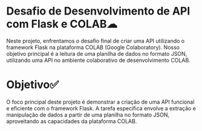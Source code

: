 # Desafio de Desenvolvimento de API com Flask e COLAB☁
Neste projeto, enfrentamos o desafio final de criar uma API utilizando o framework Flask na plataforma COLAB (Google Colaboratory). Nosso objetivo principal é a leitura de uma planilha de dados no formato JSON, utilizando uma API no ambiente colaborativo de desenvolvimento COLAB.

# Objetivo✅
O foco principal deste projeto é demonstrar a criação de uma API funcional e eficiente com o framework Flask. A tarefa específica envolve a extração e manipulação de dados a partir de uma planilha no formato JSON, aproveitando as capacidades da plataforma COLAB.
